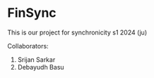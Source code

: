 # FinSync

This is our project for synchronicity s1 2024 (ju)

Collaborators:

1. Srijan Sarkar
2. Debayudh Basu
